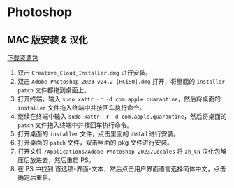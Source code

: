 # Photoshop

## MAC 版安装 & 汉化
[下载资源包](https://pan.baidu.com/s/14QJNp_8uXIjbYKbP1xq8xw?pwd=7w2q)

1. 双击 `Creative_Cloud_Installer.dmg` 进行安装。
2. 双击 `Adobe Photoshop 2023 v24.2 [HCiSO].dmg` 打开，将里面的 `installer` `patch` 文件都拖到桌面上。
3. 打开终端，输入 `sudo xattr -r -d com.apple.quarantine`，然后将桌面的 `installer` 文件拖入终端中并按回车执行命令。
4. 继续在终端中输入 `sudo xattr -r -d com.apple.quarantine`，然后将桌面的 `patch` 文件拖入终端中并按回车执行命令。
5. 打开桌面的 `installer` 文件，点击里面的 install 进行安装。
6. 打开桌面的 `patch` 文件，双击里面的 pkg 文件进行安装。
7. 打开文件 `/Applications/Adobe Photoshop 2023/Locales` 将 `zh_CN` 汉化包解压后放进去，然后重启 PS。
8. 在 PS 中找到 首选项-界面-文本，然后点击用户界面语言选择简体中文，点击确定后重启。